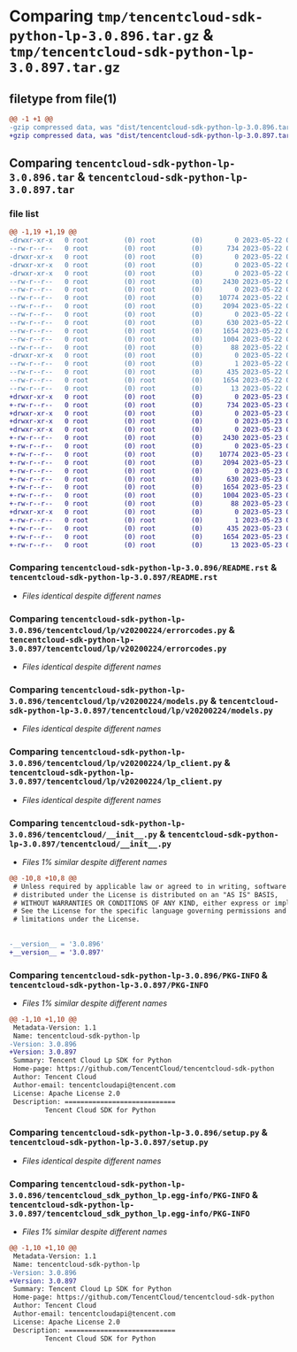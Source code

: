 # Comparing `tmp/tencentcloud-sdk-python-lp-3.0.896.tar.gz` & `tmp/tencentcloud-sdk-python-lp-3.0.897.tar.gz`

## filetype from file(1)

```diff
@@ -1 +1 @@
-gzip compressed data, was "dist/tencentcloud-sdk-python-lp-3.0.896.tar", last modified: Mon May 22 00:27:01 2023, max compression
+gzip compressed data, was "dist/tencentcloud-sdk-python-lp-3.0.897.tar", last modified: Tue May 23 02:26:16 2023, max compression
```

## Comparing `tencentcloud-sdk-python-lp-3.0.896.tar` & `tencentcloud-sdk-python-lp-3.0.897.tar`

### file list

```diff
@@ -1,19 +1,19 @@
-drwxr-xr-x   0 root         (0) root         (0)        0 2023-05-22 00:27:01.000000 tencentcloud-sdk-python-lp-3.0.896/
--rw-r--r--   0 root         (0) root         (0)      734 2023-05-22 00:27:01.000000 tencentcloud-sdk-python-lp-3.0.896/README.rst
-drwxr-xr-x   0 root         (0) root         (0)        0 2023-05-22 00:27:01.000000 tencentcloud-sdk-python-lp-3.0.896/tencentcloud/
-drwxr-xr-x   0 root         (0) root         (0)        0 2023-05-22 00:27:01.000000 tencentcloud-sdk-python-lp-3.0.896/tencentcloud/lp/
-drwxr-xr-x   0 root         (0) root         (0)        0 2023-05-22 00:27:01.000000 tencentcloud-sdk-python-lp-3.0.896/tencentcloud/lp/v20200224/
--rw-r--r--   0 root         (0) root         (0)     2430 2023-05-22 00:27:01.000000 tencentcloud-sdk-python-lp-3.0.896/tencentcloud/lp/v20200224/errorcodes.py
--rw-r--r--   0 root         (0) root         (0)        0 2023-05-22 00:27:01.000000 tencentcloud-sdk-python-lp-3.0.896/tencentcloud/lp/v20200224/__init__.py
--rw-r--r--   0 root         (0) root         (0)    10774 2023-05-22 00:27:01.000000 tencentcloud-sdk-python-lp-3.0.896/tencentcloud/lp/v20200224/models.py
--rw-r--r--   0 root         (0) root         (0)     2094 2023-05-22 00:27:01.000000 tencentcloud-sdk-python-lp-3.0.896/tencentcloud/lp/v20200224/lp_client.py
--rw-r--r--   0 root         (0) root         (0)        0 2023-05-22 00:27:01.000000 tencentcloud-sdk-python-lp-3.0.896/tencentcloud/lp/__init__.py
--rw-r--r--   0 root         (0) root         (0)      630 2023-05-22 00:27:01.000000 tencentcloud-sdk-python-lp-3.0.896/tencentcloud/__init__.py
--rw-r--r--   0 root         (0) root         (0)     1654 2023-05-22 00:27:01.000000 tencentcloud-sdk-python-lp-3.0.896/PKG-INFO
--rw-r--r--   0 root         (0) root         (0)     1004 2023-05-22 00:27:01.000000 tencentcloud-sdk-python-lp-3.0.896/setup.py
--rw-r--r--   0 root         (0) root         (0)       88 2023-05-22 00:27:01.000000 tencentcloud-sdk-python-lp-3.0.896/setup.cfg
-drwxr-xr-x   0 root         (0) root         (0)        0 2023-05-22 00:27:01.000000 tencentcloud-sdk-python-lp-3.0.896/tencentcloud_sdk_python_lp.egg-info/
--rw-r--r--   0 root         (0) root         (0)        1 2023-05-22 00:27:01.000000 tencentcloud-sdk-python-lp-3.0.896/tencentcloud_sdk_python_lp.egg-info/dependency_links.txt
--rw-r--r--   0 root         (0) root         (0)      435 2023-05-22 00:27:01.000000 tencentcloud-sdk-python-lp-3.0.896/tencentcloud_sdk_python_lp.egg-info/SOURCES.txt
--rw-r--r--   0 root         (0) root         (0)     1654 2023-05-22 00:27:01.000000 tencentcloud-sdk-python-lp-3.0.896/tencentcloud_sdk_python_lp.egg-info/PKG-INFO
--rw-r--r--   0 root         (0) root         (0)       13 2023-05-22 00:27:01.000000 tencentcloud-sdk-python-lp-3.0.896/tencentcloud_sdk_python_lp.egg-info/top_level.txt
+drwxr-xr-x   0 root         (0) root         (0)        0 2023-05-23 02:26:16.000000 tencentcloud-sdk-python-lp-3.0.897/
+-rw-r--r--   0 root         (0) root         (0)      734 2023-05-23 02:26:16.000000 tencentcloud-sdk-python-lp-3.0.897/README.rst
+drwxr-xr-x   0 root         (0) root         (0)        0 2023-05-23 02:26:16.000000 tencentcloud-sdk-python-lp-3.0.897/tencentcloud/
+drwxr-xr-x   0 root         (0) root         (0)        0 2023-05-23 02:26:16.000000 tencentcloud-sdk-python-lp-3.0.897/tencentcloud/lp/
+drwxr-xr-x   0 root         (0) root         (0)        0 2023-05-23 02:26:16.000000 tencentcloud-sdk-python-lp-3.0.897/tencentcloud/lp/v20200224/
+-rw-r--r--   0 root         (0) root         (0)     2430 2023-05-23 02:26:16.000000 tencentcloud-sdk-python-lp-3.0.897/tencentcloud/lp/v20200224/errorcodes.py
+-rw-r--r--   0 root         (0) root         (0)        0 2023-05-23 02:26:16.000000 tencentcloud-sdk-python-lp-3.0.897/tencentcloud/lp/v20200224/__init__.py
+-rw-r--r--   0 root         (0) root         (0)    10774 2023-05-23 02:26:16.000000 tencentcloud-sdk-python-lp-3.0.897/tencentcloud/lp/v20200224/models.py
+-rw-r--r--   0 root         (0) root         (0)     2094 2023-05-23 02:26:16.000000 tencentcloud-sdk-python-lp-3.0.897/tencentcloud/lp/v20200224/lp_client.py
+-rw-r--r--   0 root         (0) root         (0)        0 2023-05-23 02:26:16.000000 tencentcloud-sdk-python-lp-3.0.897/tencentcloud/lp/__init__.py
+-rw-r--r--   0 root         (0) root         (0)      630 2023-05-23 02:26:16.000000 tencentcloud-sdk-python-lp-3.0.897/tencentcloud/__init__.py
+-rw-r--r--   0 root         (0) root         (0)     1654 2023-05-23 02:26:16.000000 tencentcloud-sdk-python-lp-3.0.897/PKG-INFO
+-rw-r--r--   0 root         (0) root         (0)     1004 2023-05-23 02:26:16.000000 tencentcloud-sdk-python-lp-3.0.897/setup.py
+-rw-r--r--   0 root         (0) root         (0)       88 2023-05-23 02:26:16.000000 tencentcloud-sdk-python-lp-3.0.897/setup.cfg
+drwxr-xr-x   0 root         (0) root         (0)        0 2023-05-23 02:26:16.000000 tencentcloud-sdk-python-lp-3.0.897/tencentcloud_sdk_python_lp.egg-info/
+-rw-r--r--   0 root         (0) root         (0)        1 2023-05-23 02:26:16.000000 tencentcloud-sdk-python-lp-3.0.897/tencentcloud_sdk_python_lp.egg-info/dependency_links.txt
+-rw-r--r--   0 root         (0) root         (0)      435 2023-05-23 02:26:16.000000 tencentcloud-sdk-python-lp-3.0.897/tencentcloud_sdk_python_lp.egg-info/SOURCES.txt
+-rw-r--r--   0 root         (0) root         (0)     1654 2023-05-23 02:26:16.000000 tencentcloud-sdk-python-lp-3.0.897/tencentcloud_sdk_python_lp.egg-info/PKG-INFO
+-rw-r--r--   0 root         (0) root         (0)       13 2023-05-23 02:26:16.000000 tencentcloud-sdk-python-lp-3.0.897/tencentcloud_sdk_python_lp.egg-info/top_level.txt
```

### Comparing `tencentcloud-sdk-python-lp-3.0.896/README.rst` & `tencentcloud-sdk-python-lp-3.0.897/README.rst`

 * *Files identical despite different names*

### Comparing `tencentcloud-sdk-python-lp-3.0.896/tencentcloud/lp/v20200224/errorcodes.py` & `tencentcloud-sdk-python-lp-3.0.897/tencentcloud/lp/v20200224/errorcodes.py`

 * *Files identical despite different names*

### Comparing `tencentcloud-sdk-python-lp-3.0.896/tencentcloud/lp/v20200224/models.py` & `tencentcloud-sdk-python-lp-3.0.897/tencentcloud/lp/v20200224/models.py`

 * *Files identical despite different names*

### Comparing `tencentcloud-sdk-python-lp-3.0.896/tencentcloud/lp/v20200224/lp_client.py` & `tencentcloud-sdk-python-lp-3.0.897/tencentcloud/lp/v20200224/lp_client.py`

 * *Files identical despite different names*

### Comparing `tencentcloud-sdk-python-lp-3.0.896/tencentcloud/__init__.py` & `tencentcloud-sdk-python-lp-3.0.897/tencentcloud/__init__.py`

 * *Files 1% similar despite different names*

```diff
@@ -10,8 +10,8 @@
 # Unless required by applicable law or agreed to in writing, software
 # distributed under the License is distributed on an "AS IS" BASIS,
 # WITHOUT WARRANTIES OR CONDITIONS OF ANY KIND, either express or implied.
 # See the License for the specific language governing permissions and
 # limitations under the License.
 
 
-__version__ = '3.0.896'
+__version__ = '3.0.897'
```

### Comparing `tencentcloud-sdk-python-lp-3.0.896/PKG-INFO` & `tencentcloud-sdk-python-lp-3.0.897/PKG-INFO`

 * *Files 1% similar despite different names*

```diff
@@ -1,10 +1,10 @@
 Metadata-Version: 1.1
 Name: tencentcloud-sdk-python-lp
-Version: 3.0.896
+Version: 3.0.897
 Summary: Tencent Cloud Lp SDK for Python
 Home-page: https://github.com/TencentCloud/tencentcloud-sdk-python
 Author: Tencent Cloud
 Author-email: tencentcloudapi@tencent.com
 License: Apache License 2.0
 Description: ============================
         Tencent Cloud SDK for Python
```

### Comparing `tencentcloud-sdk-python-lp-3.0.896/setup.py` & `tencentcloud-sdk-python-lp-3.0.897/setup.py`

 * *Files identical despite different names*

### Comparing `tencentcloud-sdk-python-lp-3.0.896/tencentcloud_sdk_python_lp.egg-info/PKG-INFO` & `tencentcloud-sdk-python-lp-3.0.897/tencentcloud_sdk_python_lp.egg-info/PKG-INFO`

 * *Files 1% similar despite different names*

```diff
@@ -1,10 +1,10 @@
 Metadata-Version: 1.1
 Name: tencentcloud-sdk-python-lp
-Version: 3.0.896
+Version: 3.0.897
 Summary: Tencent Cloud Lp SDK for Python
 Home-page: https://github.com/TencentCloud/tencentcloud-sdk-python
 Author: Tencent Cloud
 Author-email: tencentcloudapi@tencent.com
 License: Apache License 2.0
 Description: ============================
         Tencent Cloud SDK for Python
```

